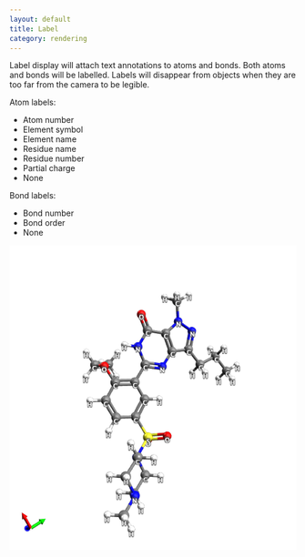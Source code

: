 ```yaml
---
layout: default
title: Label
category: rendering
---
```




Label display will attach text annotations to atoms and bonds. Both atoms and bonds will be labelled. Labels will disappear from objects when they are too far from the camera to be legible.



Atom labels:

-   Atom number
-   Element symbol
-   Element name
-   Residue name
-   Residue number
-   Partial charge
-   None

Bond labels:

-   Bond number
-   Bond order
-   None



![](Labels.png "Labels.png")



